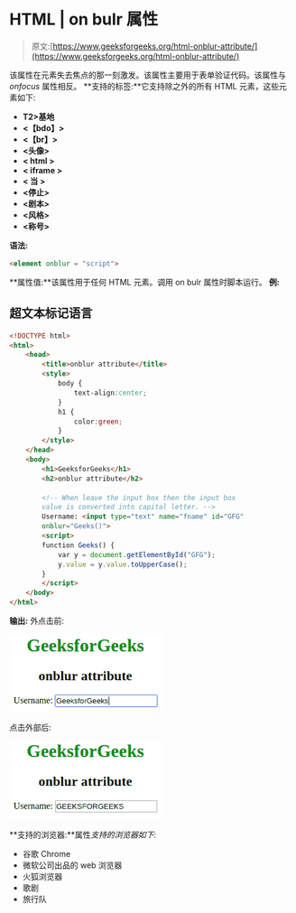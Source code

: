 # HTML | on bulr 属性

> 原文:[https://www.geeksforgeeks.org/html-onblur-attribute/](https://www.geeksforgeeks.org/html-onblur-attribute/)

该属性在元素失去焦点的那一刻激发。该属性主要用于表单验证代码。该属性与 *onfocus* 属性相反。
**支持的标签:**它支持除之外的所有 HTML 元素，这些元素如下:

*   **T2>基地**
*   **<【bdo】>**
*   **<【br】>**
*   **<头像>**
*   **< html >**
*   **< iframe >**
*   **< 当 >**
*   **<停止>**
*   **<剧本>**
*   **<风格>**
*   **<称号>**

**语法:**

```html
<element onblur = "script">
```

**属性值:**该属性用于任何 HTML 元素。调用 on bulr 属性时脚本运行。
**例:**

## 超文本标记语言

```html
<!DOCTYPE html>
<html>
    <head>
        <title>onblur attribute</title>
        <style>
            body {
                text-align:center;
            }
            h1 {
                color:green;
            }
        </style>
    </head>
    <body>
        <h1>GeeksforGeeks</h1>
        <h2>onblur attribute</h2>

        <!-- When leave the input box then the input box
        value is converted into capital letter. -->
        Username: <input type="text" name="fname" id="GFG"
        onblur="Geeks()">
        <script>
        function Geeks() {
            var y = document.getElementById("GFG");
            y.value = y.value.toUpperCase();
        }
        </script>
    </body>
</html>                   
```

**输出:**
外点击前:

![](img/d7f648a5582239142fa3d477dd66528e.png)

点击外部后:

![](img/31724513d1f847f9bea373d32d778537.png)

**支持的浏览器:**属性*支持的浏览器如下:* 

*   谷歌 Chrome
*   微软公司出品的 web 浏览器
*   火狐浏览器
*   歌剧
*   旅行队